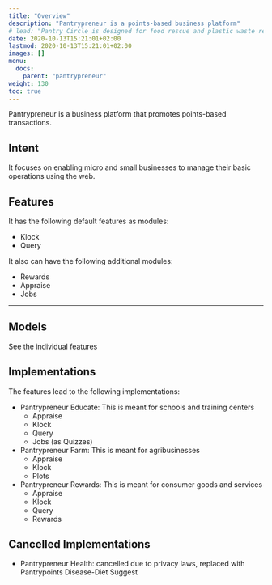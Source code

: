 ```yaml
---
title: "Overview"
description: "Pantrypreneur is a points-based business platform"
# lead: "Pantry Circle is designed for food rescue and plastic waste recycling"
date: 2020-10-13T15:21:01+02:00
lastmod: 2020-10-13T15:21:01+02:00
images: []
menu:
  docs:
    parent: "pantrypreneur"
weight: 130
toc: true
---
```



Pantrypreneur is a business platform that promotes points-based transactions.


## Intent

It focuses on enabling micro and small businesses to manage their basic operations using the web.


## Features

It has the following default features as modules:

- Klock 
- Query 

It also can have the following additional modules:
- Rewards
- Appraise
- Jobs
<!-- - Sched -->


---

## Models

See the individual features


## Implementations

The features lead to the following implementations:

- Pantrypreneur Educate: This is meant for schools and training centers
  - Appraise
  - Klock
  - Query
  - Jobs (as Quizzes)
- Pantrypreneur Farm: This is meant for agribusinesses 
  - Appraise
  - Klock
  - Plots
- Pantrypreneur Rewards: This is meant for consumer goods and services
  - Appraise
  - Klock
  - Query
  - Rewards


## Cancelled Implementations

- Pantrypreneur Health: cancelled due to privacy laws, replaced with Pantrypoints Disease-Diet Suggest


<!-- ## Changelog

- 2022-08: Abandoned Pantry Health Mobile in favor of bloating Pantry Hub Mobile  -->


<!-- 
## Tested Browsers:

Desktop | Android 
--- | ---
Chrome | Chrome
Firefox | Firefox
Vivaldi | Samsung Internet 
Opera |
Brave | 


 -->